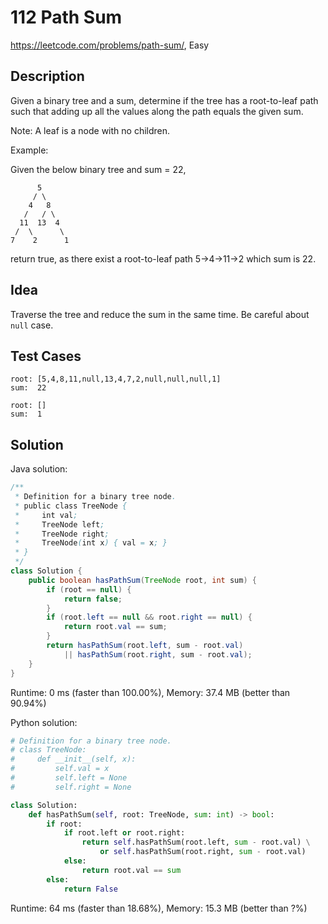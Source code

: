 # 112 Path Sum

<https://leetcode.com/problems/path-sum/>, Easy

## Description

Given a binary tree and a sum, determine if the tree has a root-to-leaf path such that adding up all the values along the path equals the given sum.

Note: A leaf is a node with no children.

Example:

Given the below binary tree and sum = 22,

```
      5
     / \
    4   8
   /   / \
  11  13  4
 /  \      \
7    2      1
```

return true, as there exist a root-to-leaf path 5->4->11->2 which sum is 22.

## Idea

Traverse the tree and reduce the sum in the same time. Be careful about `null`
case.

## Test Cases

```
root: [5,4,8,11,null,13,4,7,2,null,null,null,1]
sum:  22

root: []
sum:  1
```

## Solution

Java solution:

```java
/**
 * Definition for a binary tree node.
 * public class TreeNode {
 *     int val;
 *     TreeNode left;
 *     TreeNode right;
 *     TreeNode(int x) { val = x; }
 * }
 */
class Solution {
    public boolean hasPathSum(TreeNode root, int sum) {
        if (root == null) {
            return false;
        }
        if (root.left == null && root.right == null) {
            return root.val == sum;
        }
        return hasPathSum(root.left, sum - root.val)
            || hasPathSum(root.right, sum - root.val);
    }
}
```

Runtime: 0 ms (faster than 100.00%), Memory: 37.4 MB (better than 90.94%)

Python solution:

```py
# Definition for a binary tree node.
# class TreeNode:
#     def __init__(self, x):
#         self.val = x
#         self.left = None
#         self.right = None

class Solution:
    def hasPathSum(self, root: TreeNode, sum: int) -> bool:
        if root:
            if root.left or root.right:
                return self.hasPathSum(root.left, sum - root.val) \
                    or self.hasPathSum(root.right, sum - root.val)
            else:
                return root.val == sum
        else:
            return False
```

Runtime: 64 ms (faster than 18.68%), Memory: 15.3 MB (better than ?%)

